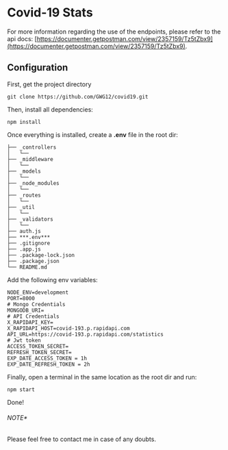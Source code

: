# Covid-19 Stats
For more information regarding the use of the endpoints, please refer to the api docs:
[https://documenter.getpostman.com/view/2357159/Tz5tZbx9](https://documenter.getpostman.com/view/2357159/Tz5tZbx9).

## Configuration

First, get the project directory

```
git clone https://github.com/GWG12/covid19.git
```

Then, install all dependencies:
```
npm install
```
Once everything is installed, create a **.env** file in the root dir:
```
├── _controllers   
│   └── 
├── _middleware   
│   └── 
├── _models   
│   └── 
├── _node_modules   
│   └── 
├── _routes   
│   └── 
├── _util   
│   └── 
├── _validators   
│   └── 
├── auth.js
├── ***.env***
├── .gitignore
├── .app.js
├── .package-lock.json
├── .package.json
└── README.md
```
Add the following env variables:
```
NODE_ENV=development
PORT=8000
# Mongo Credentials
MONGODB_URI= 
# API Credentials
X_RAPIDAPI_KEY=
X_RAPIDAPI_HOST=covid-193.p.rapidapi.com
API_URL=https://covid-193.p.rapidapi.com/statistics
# Jwt token
ACCESS_TOKEN_SECRET=
REFRESH_TOKEN_SECRET=
EXP_DATE_ACCESS_TOKEN = 1h
EXP_DATE_REFRESH_TOKEN = 2h
```
Finally, open a terminal in the same location as the root dir and run:
```
npm start
```
Done!

###### NOTE*
Please feel free to contact me in case of any doubts.